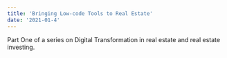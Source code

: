 ```yaml
---
title: 'Bringing Low-code Tools to Real Estate'
date: '2021-01-4'
---
```


Part One of a series on Digital Transformation in real estate and real estate investing.